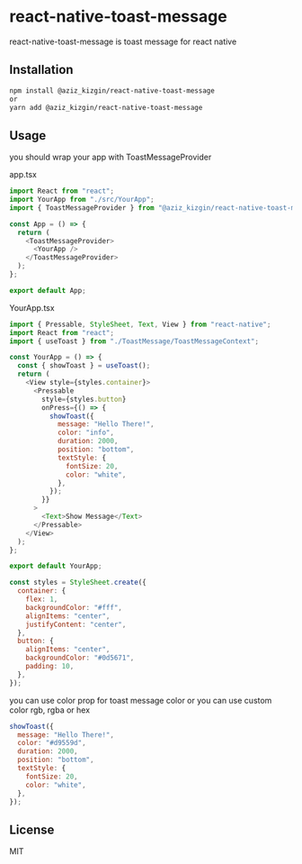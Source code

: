 <!-- @format -->

# react-native-toast-message

react-native-toast-message is toast message for react native

## Installation

```bash
npm install @aziz_kizgin/react-native-toast-message
or
yarn add @aziz_kizgin/react-native-toast-message
```

## Usage

you should wrap your app with ToastMessageProvider

app.tsx

```javascript
import React from "react";
import YourApp from "./src/YourApp";
import { ToastMessageProvider } from "@aziz_kizgin/react-native-toast-message";

const App = () => {
  return (
    <ToastMessageProvider>
      <YourApp />
    </ToastMessageProvider>
  );
};

export default App;
```

YourApp.tsx

```javascript
import { Pressable, StyleSheet, Text, View } from "react-native";
import React from "react";
import { useToast } from "./ToastMessage/ToastMessageContext";

const YourApp = () => {
  const { showToast } = useToast();
  return (
    <View style={styles.container}>
      <Pressable
        style={styles.button}
        onPress={() => {
          showToast({
            message: "Hello There!",
            color: "info",
            duration: 2000,
            position: "bottom",
            textStyle: {
              fontSize: 20,
              color: "white",
            },
          });
        }}
      >
        <Text>Show Message</Text>
      </Pressable>
    </View>
  );
};

export default YourApp;

const styles = StyleSheet.create({
  container: {
    flex: 1,
    backgroundColor: "#fff",
    alignItems: "center",
    justifyContent: "center",
  },
  button: {
    alignItems: "center",
    backgroundColor: "#0d5671",
    padding: 10,
  },
});
```

you can use color prop for toast message color or you can use custom color rgb, rgba or hex

```javascript
showToast({
  message: "Hello There!",
  color: "#d9559d",
  duration: 2000,
  position: "bottom",
  textStyle: {
    fontSize: 20,
    color: "white",
  },
});
```

## License

MIT
